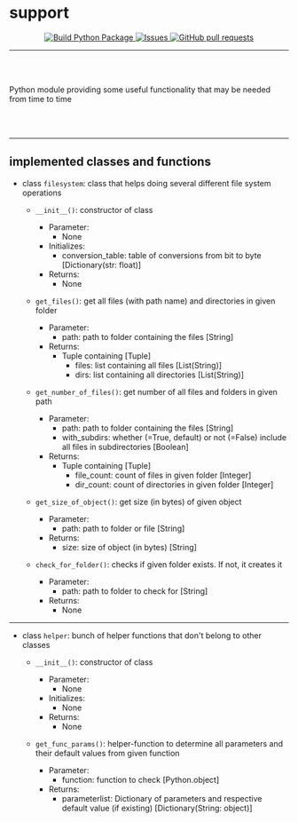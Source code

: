 # support

<p align="center">
    <p align="center">
        <a href="https://github.com/papstchaka/support/actions">
          <img alt="Build Python Package" src="https://github.com/papstchaka/support/actions/workflows/python-package.yml/badge.svg"/>
        </a>
        <a href="https://github.com/papstchaka/support/issues">
          <img alt="Issues" src="https://img.shields.io/github/issues/papstchaka/support?color=0088ff"/>
        </a>
        <a href="https://github.com/papstchaka/support/pulls">
          <img alt="GitHub pull requests" src="https://img.shields.io/github/issues-pr/papstchaka/support?color=0088ff"/>
        </a>
    </p>
</p>

---

<br></br>

Python module providing some useful functionality that may be needed from time to time

<br></br>

-----

## implemented classes and functions

- class `filesystem`: class that helps doing several different file system operations

    - `__init__()`: constructor of class

        - Parameter: 
            - None
        - Initializes: 
            - conversion_table: table of conversions from bit to byte [Dictionary(str: float)]
        - Returns:
            - None

    - `get_files()`: get all files (with path name) and directories in given folder

        - Parameter:
            - path: path to folder containing the files [String]
        - Returns:    
            - Tuple containing [Tuple]
                - files: list containing all files [List(String)]
                - dirs: list containing all directories [List(String)]

    - `get_number_of_files()`: get number of all files and folders in given path

        - Parameter:
            - path: path to folder containing the files [String]
            - with_subdirs: whether (=True, default) or not (=False) include all files in subdirectories [Boolean]
        - Returns:    
            - Tuple containing [Tuple]
                - file_count: count of files in given folder [Integer]
                - dir_count: count of directories in given folder [Integer]

    - `get_size_of_object()`: get size (in bytes) of given object

        - Parameter:
            - path: path to folder or file [String]
        - Returns:
            - size: size of object (in bytes) [String]

    - `check_for_folder()`: checks if given folder exists. If not, it creates it

        - Parameter:
            - path: path to folder to check for [String]
        - Returns:
            - None

-----

- class `helper`: bunch of helper functions that don't belong to other classes

    - `__init__()`: constructor of class

        - Parameter: 
            - None
        - Initializes: 
            - None
        - Returns:
            - None

    - `get_func_params()`: helper-function to determine all parameters and their default values from given function

        - Parameter: 
            - function: function to check [Python.object]
        - Returns:
            - parameterlist: Dictionary of parameters and respective default value (if existing) [Dictionary(String: object)]
